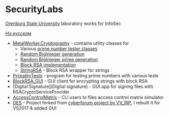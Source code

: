 # SecurityLabs
[Orenburg State University](http://osu.ru/doc/666) laboratory works for InfoSec

*[На русском](README.ru.md)*

* [MetalWorker.Cryptography](MetalWorker.Cryptography) - contains utility classes for
  * Various [prime number tester classes](MetalWorker.Cryptography/PrimalityTesters)
  * [Random BigInteger generation](MetalWorker.Cryptography/RNGExtensions.cs)
  * [Random BigInteger prime generation](MetalWorker.Cryptography/Primes.cs)
  * [Block RSA implementation](MetalWorker.Cryptography/BlockRSA.cs)
  * [StringRSA](MetalWorker.Cryptography/StringRSA.cs) - Block RSA wrapper for strings
* [PrimalityTests](PrimalityTests) - program for testing prime numbers with various tests
* [BlockRSA_GUI](BlockRSA_GUI) - GUI client for encrypting strings with block RSA
* [Digital Signature](Digital signature) - GUI app for signing files with RSACryptoServiceProvider
* [AccessControlMatrix](AccessControlMatrix) - CLI users to files access control matrix simulator
* [DES](DES) - Project forked from [cyberforum project by VV_RIP](http://www.cyberforum.ru/csharp-net/thread1120037.html), I rebuilt it for VS2017 & added GUI
